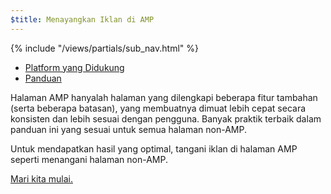 ```yaml
---
$title: Menayangkan Iklan di AMP
---
```


<div class="toc">
{% include "/views/partials/sub_nav.html" %}
  <ul>
    <li><a href="/id/learn/who/#ads">Platform yang Didukung</a></li>
    <li><a href="/id/roadmap">Panduan</a></li>
  </ul>
</div>

Halaman AMP hanyalah halaman yang dilengkapi beberapa fitur tambahan (serta beberapa batasan), yang membuatnya dimuat lebih cepat secara konsisten dan lebih sesuai dengan pengguna. Banyak praktik terbaik dalam panduan ini yang sesuai untuk semua halaman non-AMP.

Untuk mendapatkan hasil yang optimal, tangani iklan di halaman AMP seperti menangani halaman non-AMP.

<a class="button go-button" href="/id/docs/guides/ads/ads_getting_started.html">Mari kita mulai.</a>

